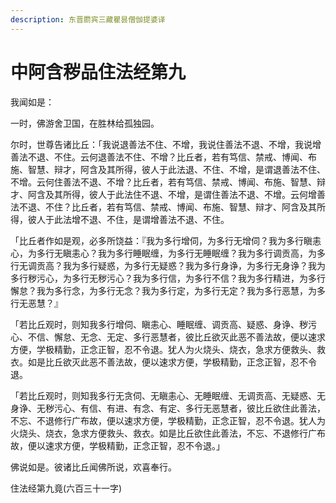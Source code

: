 ```yaml
---
description: 东晋罽宾三藏瞿昙僧伽提婆译
---
```


# 中阿含秽品住法经第九

我闻如是：

一时，佛游舍卫国，在胜林给孤独园。

尔时，世尊告诸比丘：「我说退善法不住、不增，我说住善法不退、不增，我说增善法不退、不住。云何退善法不住、不增？比丘者，若有笃信、禁戒、博闻、布施、智慧、辩才，阿含及其所得，彼人于此法退、不住、不增，是谓退善法不住、不增。云何住善法不退、不增？比丘者，若有笃信、禁戒、博闻、布施、智慧、辩才、阿含及其所得，彼人于此法住不退、不增，是谓住善法不退、不增。云何增善法不退、不住？比丘者，若有笃信、禁戒、博闻、布施、智慧、辩才、阿含及其所得，彼人于此法增不退、不住，是谓增善法不退、不住。

「比丘者作如是观，必多所饶益：『我为多行增伺，为多行无增伺？我为多行瞋恚心，为多行无瞋恚心？我为多行睡眠缠，为多行无睡眠缠？我为多行调贡高，为多行无调贡高？我为多行疑惑，为多行无疑惑？我为多行身诤，为多行无身诤？我为多行秽污心，为多行无秽污心？我为多行信，为多行不信？我为多行精进，为多行懈怠？我为多行念，为多行无念？我为多行定，为多行无定？我为多行恶慧，为多行无恶慧？』

「若比丘观时，则知我多行增伺、瞋恚心、睡眠缠、调贡高、疑惑、身诤、秽污心、不信、懈怠、无念、无定、多行恶慧者，彼比丘欲灭此恶不善法故，便以速求方便，学极精勤，正念正智，忍不令退。犹人为火烧头、烧衣，急求方便救头、救衣。如是比丘欲灭此恶不善法故，便以速求方便，学极精勤，正念正智，忍不令退。

「若比丘观时，则知我多行无贪伺、无瞋恚心、无睡眠缠、无调贡高、无疑惑、无身诤、无秽污心、有信、有进、有念、有定、多行无恶慧者，彼比丘欲住此善法，不忘、不退修行广布故，便以速求方便，学极精勤，正念正智，忍不令退。犹人为火烧头、烧衣，急求方便救头、救衣。如是比丘欲住此善法，不忘、不退修行广布故，便以速求方便，学极精勤，正念正智，忍不令退。」

佛说如是。彼诸比丘闻佛所说，欢喜奉行。

住法经第九竟(六百三十一字)
